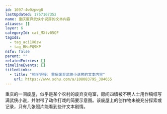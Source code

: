 ```yaml
---
id: 1097-4w0zpwg8
lastUpdated: 1757167352
name: 重庆废弃武侠小说房的文本内容
aliases: []
layer: 6
categoryId: cat_MXtv05QF
tagIds:
  - tag_aci1X8zw
  - tag_BHaPQ9KP
nsfw: false
parent: ""
relatedEntries: []
timelineEvents: []
titledLinks:
  - title: "相关链接: 重庆废弃武侠小说房的文本内容"
    url: https://www.sohu.com/a/108083795_384655
---
```


重庆的一间废屋，似乎是某个农村的废弃变电室，房间四墙被不明人士用作稿纸写满武侠小说，并附带了动作打戏的简要示意图。该废屋上的创作物未被充分探索或记录，只有几张照片能看到些许文本剧情。